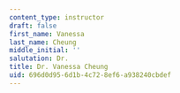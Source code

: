 ```yaml
---
content_type: instructor
draft: false
first_name: Vanessa
last_name: Cheung
middle_initial: ''
salutation: Dr.
title: Dr. Vanessa Cheung
uid: 696d0d95-6d1b-4c72-8ef6-a938240cbdef
---
```


